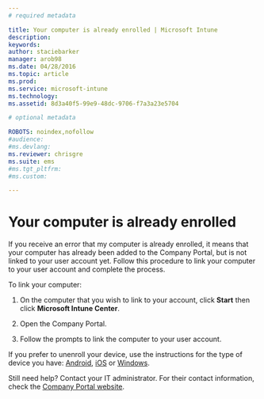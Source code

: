 ```yaml
---
# required metadata

title: Your computer is already enrolled | Microsoft Intune
description:
keywords:
author: staciebarker
manager: arob98
ms.date: 04/28/2016
ms.topic: article
ms.prod:
ms.service: microsoft-intune
ms.technology:
ms.assetid: 8d3a40f5-99e9-48dc-9706-f7a3a23e5704

# optional metadata

ROBOTS: noindex,nofollow
#audience:
#ms.devlang:
ms.reviewer: chrisgre
ms.suite: ems
#ms.tgt_pltfrm:
#ms.custom:

---
```



# Your computer is already enrolled

If you receive an error that my computer is already enrolled, it means that your computer has already been added to the Company Portal, but is not linked to your user account yet. Follow this procedure to link your computer to your user account and complete the process.  

To link your computer:

1.  On the computer that you wish to link to your account, click **Start** then click **Microsoft Intune Center**.

2.  Open the Company Portal.

3.  Follow the prompts to link the computer to your user account.

If you prefer to unenroll your device, use the instructions for the type of device you have: [Android](unenroll-your-device-from-intune-android.md), [iOS](unenroll-your-device-from-intune-ios.md) or [Windows](unenroll-your-device-from-intune-windows.md).

Still need help? Contact your IT administrator. For their contact information, check the [Company Portal website](http://portal.manage.microsoft.com).